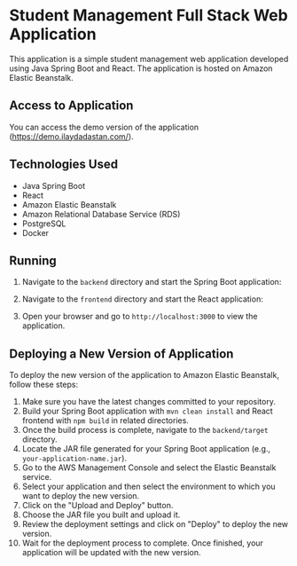 # Student Management Full Stack Web Application

This application is a simple student management web application developed using Java Spring Boot and React. The application is hosted on Amazon Elastic Beanstalk.

## Access to Application

You can access the demo version of the application (https://demo.ilaydadastan.com/).

## Technologies Used
- Java Spring Boot
- React
- Amazon Elastic Beanstalk
- Amazon Relational Database Service (RDS)
- PostgreSQL
- Docker


## Running

1. Navigate to the `backend` directory and start the Spring Boot application:

2. Navigate to the `frontend` directory and start the React application:

3. Open your browser and go to `http://localhost:3000` to view the application.


## Deploying a New Version of Application

To deploy the new version of the application to Amazon Elastic Beanstalk, follow these steps:

1. Make sure you have the latest changes committed to your repository.
2. Build your Spring Boot application with `mvn clean install` and React frontend with `npm build` in related directories.
3. Once the build process is complete, navigate to the `backend/target` directory.
4. Locate the JAR file generated for your Spring Boot application (e.g., `your-application-name.jar`).
5. Go to the AWS Management Console and select the Elastic Beanstalk service.
6. Select your application and then select the environment to which you want to deploy the new version.
7. Click on the "Upload and Deploy" button.
8. Choose the JAR file you built and upload it.
9. Review the deployment settings and click on "Deploy" to deploy the new version.
10. Wait for the deployment process to complete. Once finished, your application will be updated with the new version.
